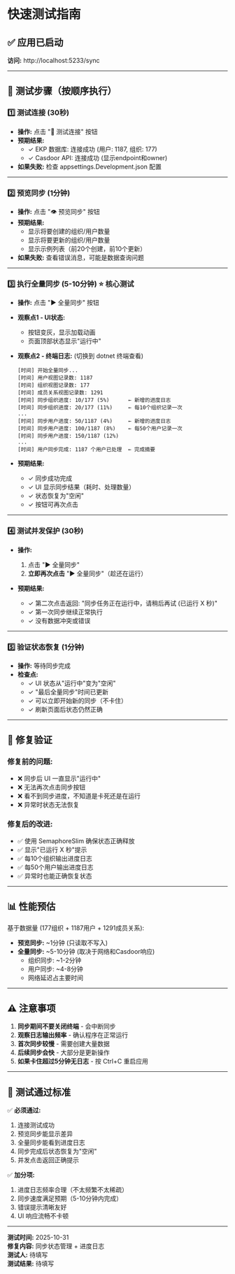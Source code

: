 # 快速测试指南

## ✅ 应用已启动
**访问:** http://localhost:5233/sync

---

## 🔬 测试步骤（按顺序执行）

### 1️⃣ 测试连接 (30秒)
- **操作:** 点击 "🔌 测试连接" 按钮
- **预期结果:**
  - ✓ EKP 数据库: 连接成功 (用户: 1187, 组织: 177)
  - ✓ Casdoor API: 连接成功 (显示endpoint和owner)
- **如果失败:** 检查 appsettings.Development.json 配置

---

### 2️⃣ 预览同步 (1分钟)
- **操作:** 点击 "👁️ 预览同步" 按钮
- **预期结果:**
  - 显示将要创建的组织/用户数量
  - 显示将要更新的组织/用户数量
  - 显示示例列表（前20个创建，前10个更新）
- **如果失败:** 查看错误消息，可能是数据查询问题

---

### 3️⃣ 执行全量同步 (5-10分钟) ⭐ **核心测试**
- **操作:** 点击 "▶️ 全量同步" 按钮
- **观察点1 - UI状态:**
  - 按钮变灰，显示加载动画
  - 页面顶部状态显示"运行中"
  
- **观察点2 - 终端日志:** (切换到 dotnet 终端查看)
  ```
  [时间] 开始全量同步...
  [时间] 用户视图记录数: 1187
  [时间] 组织视图记录数: 177
  [时间] 成员关系视图记录数: 1291
  [时间] 同步组织进度: 10/177 (5%)      ← 新增的进度日志
  [时间] 同步组织进度: 20/177 (11%)     ← 每10个组织记录一次
  ...
  [时间] 同步用户进度: 50/1187 (4%)     ← 新增的进度日志
  [时间] 同步用户进度: 100/1187 (8%)    ← 每50个用户记录一次
  [时间] 同步用户进度: 150/1187 (12%)
  ...
  [时间] 用户同步完成: 1187 个用户已处理  ← 完成摘要
  ```

- **预期结果:**
  - ✓ 同步成功完成
  - ✓ UI 显示同步结果（耗时、处理数量）
  - ✓ 状态恢复为"空闲"
  - ✓ 按钮可再次点击

---

### 4️⃣ 测试并发保护 (30秒)
- **操作:** 
  1. 点击 "▶️ 全量同步"
  2. **立即再次点击** "▶️ 全量同步"（趁还在运行）
  
- **预期结果:**
  - ✓ 第二次点击返回: "同步任务正在运行中，请稍后再试 (已运行 X 秒)"
  - ✓ 第一次同步继续正常执行
  - ✓ 没有数据冲突或错误

---

### 5️⃣ 验证状态恢复 (1分钟)
- **操作:** 等待同步完成
- **检查点:**
  - ✓ UI 状态从"运行中"变为"空闲"
  - ✓ "最后全量同步"时间已更新
  - ✓ 可以立即开始新的同步（不卡住）
  - ✓ 刷新页面后状态仍然正确

---

## 🐛 修复验证

### 修复前的问题:
- ❌ 同步后 UI 一直显示"运行中"
- ❌ 无法再次点击同步按钮
- ❌ 看不到同步进度，不知道是卡死还是在运行
- ❌ 异常时状态无法恢复

### 修复后的改进:
- ✅ 使用 SemaphoreSlim 确保状态正确释放
- ✅ 显示"已运行 X 秒"提示
- ✅ 每10个组织输出进度日志
- ✅ 每50个用户输出进度日志
- ✅ 异常时也能正确恢复状态

---

## 📊 性能预估

基于数据量 (177组织 + 1187用户 + 1291成员关系):
- **预览同步:** ~1分钟 (只读取不写入)
- **全量同步:** ~5-10分钟 (取决于网络和Casdoor响应)
  - 组织同步: ~1-2分钟
  - 用户同步: ~4-8分钟
  - 网络延迟占主要时间

---

## ⚠️ 注意事项

1. **同步期间不要关闭终端** - 会中断同步
2. **观察日志输出频率** - 确认程序在正常运行
3. **首次同步较慢** - 需要创建大量数据
4. **后续同步会快** - 大部分是更新操作
5. **如果卡住超过5分钟无日志** - 按 Ctrl+C 重启应用

---

## 🎯 测试通过标准

✅ **必须通过:**
1. 连接测试成功
2. 预览同步能显示差异
3. 全量同步能看到进度日志
4. 同步完成后状态恢复为"空闲"
5. 并发点击返回正确提示

✅ **加分项:**
1. 进度日志频率合理（不太频繁不太稀疏）
2. 同步速度满足预期（5-10分钟内完成）
3. 错误提示清晰友好
4. UI 响应流畅不卡顿

---

**测试时间:** 2025-10-31  
**修复内容:** 同步状态管理 + 进度日志  
**测试人:** 待填写  
**测试结果:** 待填写
